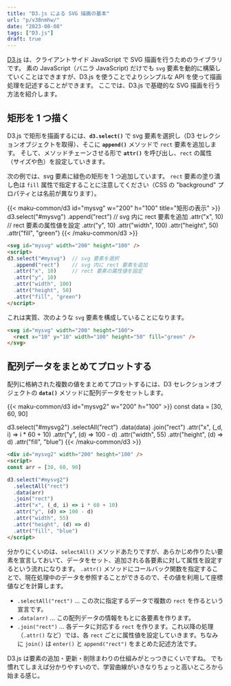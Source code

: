 ```yaml
---
title: "D3.js による SVG 描画の基本"
url: "p/v38nmhw/"
date: "2023-08-08"
tags: ["D3.js"]
draft: true
---
```


[D3.js](https://d3js.org/) は、クライアントサイド JavaScript で SVG 描画を行うためのライブラリです。
素の JavaScript（バニラ JavaScript) だけでも `svg` 要素を動的に構築していくことはできますが、D3.js を使うことでよりシンプルな API を使って描画処理を記述することができます。
ここでは、D3.js で基礎的な SVG 描画を行う方法を紹介します。


矩形を 1 つ描く
----

D3.js で矩形を描画するには、__`d3.select()`__ で svg 要素を選択し（D3 セレクションオブジェクトを取得）、そこに __`append()`__ メソッドで `rect` 要素を追加します。
そして、メソッドチェーンさせる形で __`attr()`__ を呼び出し、`rect` の属性（サイズや色）を設定していきます。

次の例では、svg 要素に緑色の矩形を 1 つ追加しています。
`rect` 要素の塗り潰し色は `fill` 属性で指定することに注意してください（CSS の "background" プロパティとは名前が異なります）。

{{< maku-common/d3 id="mysvg" w="200" h="100" title="矩形の表示" >}}
d3.select("#mysvg")
  .append("rect")    // svg 内に rect 要素を追加
  .attr("x", 10)     // rect 要素の属性値を設定
  .attr("y", 10)
  .attr("width", 100)
  .attr("height", 50)
  .attr("fill", "green")
{{< /maku-common/d3 >}}

```html
<svg id="mysvg" width="200" height="100" />
<script>
d3.select("#mysvg")  // svg 要素を選択
  .append("rect")    // svg 内に rect 要素を追加
  .attr("x", 10)     // rect 要素の属性値を設定
  .attr("y", 10)
  .attr("width", 100)
  .attr("height", 50)
  .attr("fill", "green")
</script>
```

これは実質、次のような `svg` 要素を構成していることになります。

```html
<svg id="mysvg" width="200" height="100">
  <rect x="10" y="10" width="100" height="50" fill="green" />
</svg>
```


配列データをまとめてプロットする
----

配列に格納された複数の値をまとめてプロットするには、D3 セレクションオブジェクトの __`data()`__ メソッドに配列データをセットします。

{{< maku-common/d3 id="mysvg2" w="200" h="100" >}}
const data = [30, 60, 90]

d3.select("#mysvg2")
  .selectAll("rect")
  .data(data)
  .join("rect")
  .attr("x", (_d, i) => i * 60 + 10)
  .attr("y", (d) => 100 - d)
  .attr("width", 55)
  .attr("height", (d) => d)
  .attr("fill", "blue")
{{< /maku-common/d3 >}}

```html
<div id="mysvg2" width="200" height="100" />
<script>
const arr = [30, 60, 90]

d3.select("#mysvg2")
  .selectAll("rect")
  .data(arr)
  .join("rect")
  .attr("x", (_d, i) => i * 60 + 10)
  .attr("y", (d) => 100 - d)
  .attr("width", 55)
  .attr("height", (d) => d)
  .attr("fill", "blue")
</script>
```

分かりにくいのは、`selectAll()` メソッドあたりですが、あらかじめ作りたい要素を宣言しておいて、データをセット、追加される各要素に対して属性を設定するという流れになります。
`.attr()` メソッドにコールバック関数を指定することで、現在処理中のデータを参照することができるので、その値を利用して座標値などを計算します。

- `.selectAll("rect")` ... この次に指定するデータで複数の `rect` を作るという宣言です。
- `.data(arr)` ... この配列データの情報をもとに各要素を作ります。
- `.join("rect")` ... 各データに対応する `rect` を作ります。これ以降の処理（`.attr()` など）では、各 `rect` ごとに属性値を設定していきます。ちなみに `join()` は `enter()` と `append("rect")` をまとめた記述方法です。

D3.js は要素の追加・更新・削除まわりの仕組みがとっつきにくいですね。
でも慣れてしまえば分かりやすいので、学習曲線がいきなりちょっと高いところから始まる感じ。

